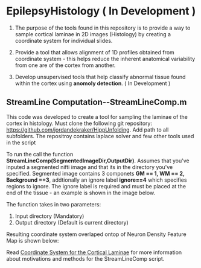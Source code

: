 # EpilepsyHistology ( In Development )

1) The purpose of the tools found in this repository is to provide a way to sample cortical laminae in 2D images (Histology) by creating a coordinate system for individual slides.

2) Provide a tool that allows alignment of 1D profiles obtained from coordinate system - this helps reduce the inherent anatomical variability from one are of the cortex from another. 

3) Develop unsupervised tools that help classify abnormal tissue found within the cortex using **anomoly detection**. ( In Development )   


## StreamLine Computation--StreamLineComp.m
This code was developed to create a tool for sampling the laminae of the cortex in histology. Must clone the following git repository: https://github.com/jordandekraker/HippUnfolding. Add path to all 
subfolders. The repositroy contains laplace solver and few other tools used in the script

To run the call the function **StreamLineComp(SegmentedImageDir,OutputDir)**.
Assumes that you've inputed a segmented nifti image and that its in the directory you've specified. Segmented image
contains 3 componets **GM == 1, WM == 2, Background ==3**, addtionally an ignore label **ignore==4** which specifies regions to 
ignore. The ignore label is required and must be placed at the end of the tissue - an example is shown in the image below. 

The function takes in two parameters:
  1) Input directory (Mandatory)
  2) Output directory (Default is current directory)  
  
Resulting coordinate system overlaped ontop of Neuron Density Feature Map is shown below:
  

Read [Coordinate System for the Cortical Laminae](https://github.com/hrejali/EpilepsyHistology/blob/master/AIP_PROJECT.pdf) for more information about motivations and methods for the StreamLineComp script. 

